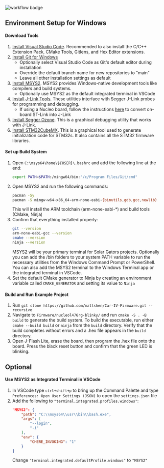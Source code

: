 ![workflow badge](https://github.com/Solar-Gators/Car-IV-Firmware/actions/workflows/nucleol476rg-CAN-dev.yml/badge.svg)
## Environment Setup for Windows
#### Download Tools
1. [Install Visual Studio Code](https://code.visualstudio.com/download). Recommended to also install the C/C++ Extension Pack, CMake Tools, Gitlens, and Hex Editor extensions.
2. [Install Git for Windows](https://gitforwindows.org/)
	- Optionally select Visual Studio Code as Git's default editor during installation
	- Override the default branch name for new repositories to "main"
	- Leave all other installation settings as default
1. [Install MSYS2](https://www.msys2.org/). MSYS2 provides Windows-native development tools like compilers and build systems.
	- Optionally use MSYS2 as the default integrated terminal in VSCode
2. [Install J-Link Tools](https://www.segger.com/downloads/jlink/). These utilities interface with Segger J-Link probes for programming and debugging.
    - If using a Nucleo board, follow the instructions [here](https://www.segger.com/products/debug-probes/j-link/models/other-j-links/st-link-on-board/) to convert on-board ST-Link into J-Link
3. [Install Segger Ozone](https://www.segger.com/downloads/jlink/#Ozone). This is a graphical debugging utility that works with J-Link.
4. [Install STM32CubeMX](https://www.st.com/content/st_com/en/stm32cubemx.html#get_started_container). This is a graphical tool used to generate initialization code for STM32s. It also contains all the STM32 firmware libraries.
#### Set up Build System
1. Open `C:\msys64\home\${USER}\.bashrc` and add the following line at the end:
	```bash
	export PATH=$PATH:/mingw64/bin:"/c/Program Files/Git/cmd"
	```
2. Open MSYS2 and run the following commands:
	```bash
	pacman -Sy
	pacman -S mingw-w64-x86_64-arm-none-eabi-{binutils,gdb,gcc,newlib} mingw-w64-x86_64-{cmake,ninja}
	```
	This will install the ARM toolchain (arm-none-eabi-\*) and build tools (CMake, Ninja)
3. Confirm that everything installed properly:
	```bash
	git --version
	arm-none-eabi-gcc --version
	cmake --version
	ninja --version
	```
	MSYS2 will be your primary terminal for Solar Gators projects. Optionally you can add the /bin folders to your system PATH variable to run the necessary utilities from the Windows Command Prompt or PowerShell. You can also add the MSYS2 terminal to the Windows Terminal app or the integrated terminal in VSCode.
4. Set the default CMake generator to Ninja by creating an environment variable called `CMAKE_GENERATOR` and setting its value to `Ninja`
#### Build and Run Example Project
1. Run `git clone https://github.com/matlshen/Car-IV-Firmware.git --recursive`
2. Navigate to `Firmware/nucleol476rg-blinky/` and run `cmake -S . -B build` to generate the build system. To build the executable, run either `cmake --build build` or `ninja` from the `build` directory. Verify that the build completes without errors and a .hex file appears in the `build` directory.
3. Open J-Flash Lite, erase the board, then program the .hex file onto the board. Press the black reset button and confirm that the green LED is blinking.

## Optional
#### Use MSYS2 as Integrated Terminal in VSCode
1. In VSCode type `ctrl+shift+p` to bring up the Command Palette and type `Preferences: Open User Settings (JSON)` to open the `settings.json` file
2. Add the following to `"terminal.integrated.profiles.windows"`:
	```json
	"MSYS2": {
		"path": "C:\\msys64\\usr\\bin\\bash.exe",
		"args": [
			"--login",
			"-i"
		],
		"env": {
			"CHERE_INVOKING": "1"
		}
	}
	```
	Change `"terminal.integrated.defaultProfile.windows"` to `"MSYS2"`